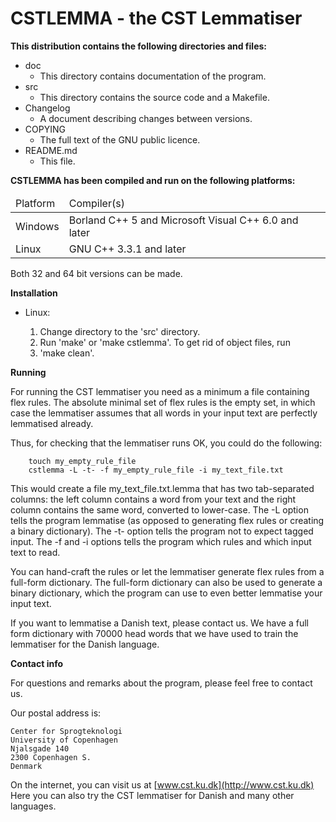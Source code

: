 # CSTLEMMA - the CST Lemmatiser


**This distribution contains the following directories and files:**

* doc
    * This directory contains documentation of the program.
* src
    * This directory contains the source code and a Makefile.
* Changelog
    * A document describing changes between versions.
* COPYING
    * The full text of the GNU public licence.
* README.md
    * This file.



**CSTLEMMA has been compiled and run on the following platforms:**
<table>
<thead><td>
Platform</td><td>Compiler(s)</td></thead>
<tr><td>
Windows</td><td>Borland C++ 5 and Microsoft Visual C++ 6.0 and later</td></tr><tr><td>
Linux</td><td>GNU C++ 3.3.1 and later</td></tr></table>

Both 32 and 64 bit versions can be made.

**Installation**

* Linux:

    1. Change directory to the 'src' directory.
    2. Run 'make' or 'make cstlemma'. To get rid of object files, run 
    3. 'make clean'.

**Running**

For running the CST lemmatiser you need as a minimum a file containing flex
rules. The absolute minimal set of flex rules is the empty set, in which case
the lemmatiser assumes that all words in your input text are perfectly
lemmatised already.

Thus, for checking that the lemmatiser runs OK, you could do the following:

        touch my_empty_rule_file
        cstlemma -L -t- -f my_empty_rule_file -i my_text_file.txt

This would create a file my_text_file.txt.lemma that has two tab-separated
columns: the left column contains a word from your text and the right column
contains the same word, converted to lower-case. The -L option tells the
program lemmatise (as opposed to generating flex rules or creating a binary
dictionary). The -t- option tells the program not to expect tagged input. The
-f and -i options tells the program which rules and which input text to read.

You can hand-craft the rules or let the lemmatiser generate flex rules from
a full-form dictionary. The full-form dictionary can also be used to generate
a binary dictionary, which the program can use to even better lemmatise your
input text.

If you want to lemmatise a Danish text, please contact us. We have a full form
dictionary with 70000 head words that we have used to train the lemmatiser for
the Danish language.


**Contact info**

For questions and remarks about the program, please feel free to contact us.

Our postal address is:

    Center for Sprogteknologi
    University of Copenhagen
    Njalsgade 140
    2300 Copenhagen S.
    Denmark

On the internet, you can visit us at [www.cst.ku.dk](http://www.cst.ku.dk)
Here you can also try the CST lemmatiser for Danish and many other languages.

